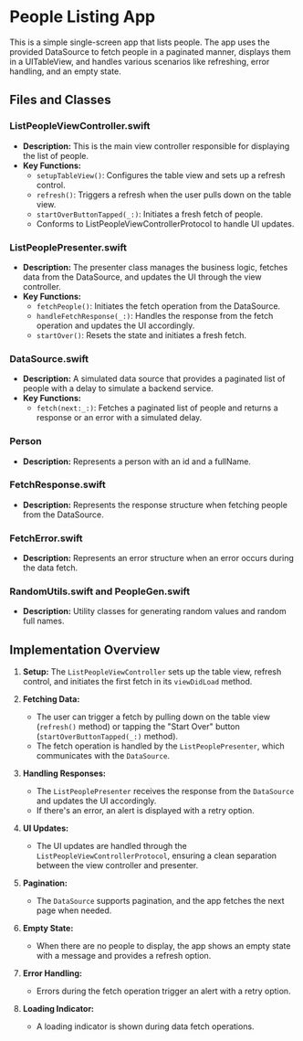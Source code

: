 # People Listing App

This is a simple single-screen app that lists people. The app uses the provided DataSource to fetch people in a paginated manner, displays them in a UITableView, and handles various scenarios like refreshing, error handling, and an empty state.

## Files and Classes

### ListPeopleViewController.swift
- **Description:** This is the main view controller responsible for displaying the list of people.
- **Key Functions:**
    - `setupTableView()`: Configures the table view and sets up a refresh control.
    - `refresh()`: Triggers a refresh when the user pulls down on the table view.
    - `startOverButtonTapped(_:)`: Initiates a fresh fetch of people.
    - Conforms to ListPeopleViewControllerProtocol to handle UI updates.

### ListPeoplePresenter.swift
- **Description:** The presenter class manages the business logic, fetches data from the DataSource, and updates the UI through the view controller.
- **Key Functions:**
    - `fetchPeople()`: Initiates the fetch operation from the DataSource.
    - `handleFetchResponse(_:)`: Handles the response from the fetch operation and updates the UI accordingly.
    - `startOver()`: Resets the state and initiates a fresh fetch.

### DataSource.swift
- **Description:** A simulated data source that provides a paginated list of people with a delay to simulate a backend service.
- **Key Functions:**
    - `fetch(next:_:)`: Fetches a paginated list of people and returns a response or an error with a simulated delay.

### Person
- **Description:** Represents a person with an id and a fullName.
### FetchResponse.swift
- **Description:** Represents the response structure when fetching people from the DataSource.
### FetchError.swift
- **Description:** Represents an error structure when an error occurs during the data fetch.
### RandomUtils.swift and PeopleGen.swift
- **Description:** Utility classes for generating random values and random full names.

## Implementation Overview

1. **Setup:** The `ListPeopleViewController` sets up the table view, refresh control, and initiates the first fetch in its `viewDidLoad` method.

2. **Fetching Data:**
   - The user can trigger a fetch by pulling down on the table view (`refresh()` method) or tapping the "Start Over" button (`startOverButtonTapped(_:)` method).
   - The fetch operation is handled by the `ListPeoplePresenter`, which communicates with the `DataSource`.

3. **Handling Responses:**
   - The `ListPeoplePresenter` receives the response from the `DataSource` and updates the UI accordingly.
   - If there's an error, an alert is displayed with a retry option.

4. **UI Updates:**
   - The UI updates are handled through the `ListPeopleViewControllerProtocol`, ensuring a clean separation between the view controller and presenter.

5. **Pagination:**
   - The `DataSource` supports pagination, and the app fetches the next page when needed.

6. **Empty State:**
   - When there are no people to display, the app shows an empty state with a message and provides a refresh option.

7. **Error Handling:**
   - Errors during the fetch operation trigger an alert with a retry option.

8. **Loading Indicator:**
   - A loading indicator is shown during data fetch operations.
